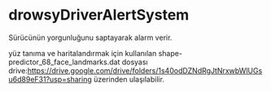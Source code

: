# drowsyDriverAlertSystem
Sürücünün yorgunluğunu saptayarak alarm verir.

yüz tanıma ve haritalandırmak için kullanılan shape-predictor_68_face_landmarks.dat dosyası drive:https://drive.google.com/drive/folders/1s40odDZNdRgJtNrxwbWlUGsu6d89eF31?usp=sharing üzerinden ulaşılabilir.
